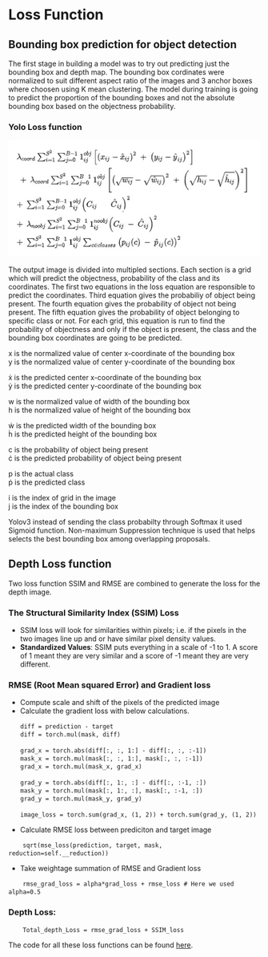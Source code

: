 # Loss Function

## Bounding box prediction for object detection

The first stage in building a model was to try out predicting just the bounding box and depth map. The bounding box cordinates were normalized to suit different aspect ratio of the images and 3 anchor boxes where choosen using K mean clustering. The model during training is going to predict the proportion of the bounding boxes and not the absolute bounding box based on the objectness probability. 

### Yolo Loss function
 <p align="center">
  <img src="Images/YoloLoss.jpg">
 </p>
 
 The output image is divided into multipled sections. Each section is a grid which will predict the objectness, probability of the class and its coordinates. The first two equations in the loss equation are responsible to predict the coordinates. Third equation gives the probabiliy of object being present. The fourth equation gives the probability of object not being present. The fifth equation gives the probability of object belonging to specific class or not. For each grid, this equation is run to find the probability of objectness and only if the object is present, the class and the bounding box coordinates are going to be predicted. 
 
 x is the normalized value of center x-coordinate of the bounding box </br>
 y is the normalized value of center y-coordinate of the bounding box </br>
 
 ẋ is the predicted center x-coordinate of the bounding box </br>
 ẏ is the predicted center y-coordinate of the bounding box </br>
 
 w is the normalized value of width of the bounding box </br>
 h is the normalized value of height of the bounding box </br>
 
 ẇ is the predicted width of the bounding box </br>
 ḣ is the predicted height of the bounding box </br>
 
 c is the probability of object being present </br>
 ċ is the predicted probability of object being present </br>
 
 p is the actual class </br>
 ṗ is the predicted class </br>
 
 i is the index of grid in the image </br>
 j is the index of the bounding box </br>
 
Yolov3 instead of sending the class probabilty through Softmax it used Sigmoid function. Non-maximum Suppression technique is used that helps selects the best bounding box among overlapping proposals.


## Depth Loss function

Two loss function SSIM and RMSE are combined to generate the loss for the depth image.

### The Structural Similarity Index (SSIM) Loss

- SSIM loss will look for similarities within pixels; i.e. if the pixels in the two images line up and or have similar pixel density values.
- **Standardized Values**: SSIM puts everything in a scale of -1 to 1. A score of 1 meant they are very similar and a score of -1 meant they are very different.

### RMSE (Root Mean squared Error) and Gradient loss

- Compute scale and shift of the pixels of the predicted image
- Calculate the gradient loss with below calculations.
    ```
    diff = prediction - target
    diff = torch.mul(mask, diff)

    grad_x = torch.abs(diff[:, :, 1:] - diff[:, :, :-1])
    mask_x = torch.mul(mask[:, :, 1:], mask[:, :, :-1])
    grad_x = torch.mul(mask_x, grad_x)

    grad_y = torch.abs(diff[:, 1:, :] - diff[:, :-1, :])
    mask_y = torch.mul(mask[:, 1:, :], mask[:, :-1, :])
    grad_y = torch.mul(mask_y, grad_y)

    image_loss = torch.sum(grad_x, (1, 2)) + torch.sum(grad_y, (1, 2))    
    ```
- Calculate RMSE loss between prediciton and target image
```
    sqrt(mse_loss(prediction, target, mask, reduction=self.__reduction))
```
- Take weightage summation of RMSE and Gradient loss
```
    rmse_grad_loss = alpha*grad_loss + rmse_loss # Here we used alpha=0.5
```

### Depth Loss:

```
    Total_depth_Loss = rmse_grad_loss + SSIM_loss
```
 
The code for all these loss functions can be found [here](https://github.com/eva5covergence/Ezhirko/blob/main/utils/utils.py).
